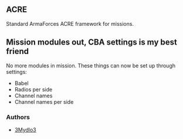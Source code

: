## ACRE

Standard ArmaForces ACRE framework for missions.

## Mission modules out, CBA settings is my best friend

No more modules in mission. These things can now be set up through settings:

- Babel
- Radios per side
- Channel names
- Channel names per side

### Authors

- [3Mydlo3](http://github.com/3Mydlo3)
